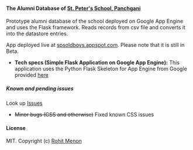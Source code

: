 #### The Alumni Database of [St. Peter's School, Panchgani](http://st.peterspanchgani.org/) ####

Prototype alumni database of the school deployed on Google App Engine and uses the Flask framework. Reads records from csv file and converts it into the datastore entries. 

App deployed live at [spsoldboys.appspot.com](http://spsoldboys.appspot.com/). Please note that it is still in Beta. 

* **Tech specs (Simple Flask Application on Google App Engine):** 
This application uses the Python Flask Skeleton for App Engine from Google provided [here](https://github.com/GoogleCloudPlatform/appengine-python-flask-skeleton)

##### Known and pending issues #####
Look up [Issues](https://github.com/rohitsm/spsoldboys/issues)

* ~~Minor bugs (CSS and otherwise)~~ Fixed known CSS issues

#### License ####

MIT. Copyright (c) [Rohit Menon](https://www.rohitsm.com)